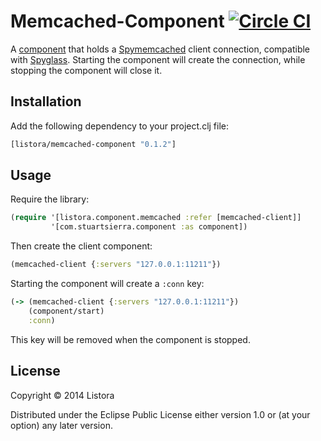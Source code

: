 # Memcached-Component [![Circle CI](https://circleci.com/gh/listora/memcached-component/tree/master.svg?style=svg)](https://circleci.com/gh/listora/memcached-component/tree/master)

A [component][] that holds a [Spymemcached][] client connection,
compatible with [Spyglass][]. Starting the component will create the
connection, while stopping the component will close it.

[component]: https://github.com/stuartsierra/component
[Spymemcached]: https://code.google.com/p/spymemcached/
[Spyglass]: https://github.com/clojurewerkz/spyglass

## Installation

Add the following dependency to your project.clj file:

```clojure
[listora/memcached-component "0.1.2"]
```

## Usage

Require the library:

```clojure
(require '[listora.component.memcached :refer [memcached-client]]
         '[com.stuartsierra.component :as component])
```

Then create the client component:

```clojure
(memcached-client {:servers "127.0.0.1:11211"})
```

Starting the component will create a `:conn` key:

```clojure
(-> (memcached-client {:servers "127.0.0.1:11211"})
    (component/start)
    :conn)
```

This key will be removed when the component is stopped.

## License

Copyright © 2014 Listora

Distributed under the Eclipse Public License either version 1.0 or (at
your option) any later version.
